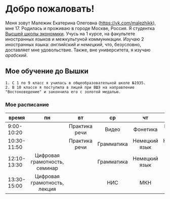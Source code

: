# Добро пожаловать!
Меня зовут Малежик Екатерина Олеговна (<https://vk.com/malezhikk>), мне 17. Родилась и проживаю в городе Москве, Россия. Я студентка [Высшей школы экономики](https://www.hse.ru). Учусь на 1 курсе, на факультете иностранных языков и межкультуной коммуникации. Изучаю 2 иностранных языка: *английский и немецкий*, что, безусловно, доставляет мне удовольствие. Также, вне университета, я изучаю *арабский*.
## Мое обучение до Вышки
    1. С 1 по 9 класс я училась в общеобразовательной школе №1935.
    2. В 10 классе я поступила в лицей при ВШЭ на направление "Востоковедение" и закончила его с золотой медалью.
### Мое расписание 

время|  пн |вт  |ср  | чт |пт  |
 --- |:---:|:---:|:---:|:---:|:---:
9:00-10:20||Практика речи|Видео|Фонетика|Практика речи|
10:30-11:50||Практика речи|Грамматика|Немецкий язык|Немецкий язык|
12:10-13:30|Цифровая грамотность, семинар||Грамматика|Немецкий язык|ВКБ|
13:30-15:00|Цифровая грамотность, лекция||НИС|МКН|

